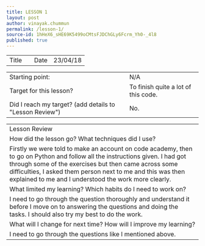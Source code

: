 ```yaml
---
title: LESSON 1
layout: post
author: vinayak.chummun
permalink: /lesson-1/
source-id: 1hHeX6_sHE69K5499oCMtsFJDChGLy6Fcrm_Yh0-_4l8
published: true
---
```

<table>
  <tr>
    <td>Title</td>
    <td></td>
    <td>Date</td>
    <td>23/04/18</td>
  </tr>
</table>


<table>
  <tr>
    <td>Starting point:</td>
    <td>N/A</td>
  </tr>
  <tr>
    <td>Target for this lesson?</td>
    <td>To finish quite a lot of this code.</td>
  </tr>
  <tr>
    <td>Did I reach my target? 
(add details to "Lesson Review")</td>
    <td>No. </td>
  </tr>
</table>


<table>
  <tr>
    <td>Lesson Review</td>
  </tr>
  <tr>
    <td>How did the lesson go? What techniques did I use?</td>
  </tr>
  <tr>
    <td>Firstly we were told to make an account on code academy, then to go on Python and follow all the instructions given. I had got through some of the exercises but then came across some difficulties, I asked them person next to me and this was then explained to me and I understood the work more clearly. </td>
  </tr>
  <tr>
    <td>What limited my learning? Which habits do I need to work on? </td>
  </tr>
  <tr>
    <td>I need to go through the question thoroughly and understand it before I move on to answering the questions and doing the tasks. I should also try my best to do the work.</td>
  </tr>
  <tr>
    <td>What will I change for next time? How will I improve my learning?</td>
  </tr>
  <tr>
    <td>I need to go through the questions like I mentioned above.</td>
  </tr>
</table>


